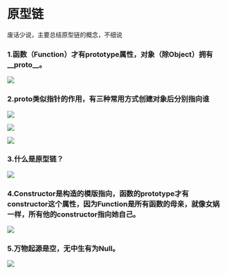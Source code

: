 # 原型链

废话少说，主要总结原型链的概念，不细说



### 1.函数（Function）才有prototype属性，对象（除Object）拥有__proto__。

![](D:\H5new\Blog\原型链\1.png)

### 2.proto类似指针的作用，有三种常用方式创建对象后分别指向谁



![](D:\H5new\Blog\原型链\2.png)

![](D:\H5new\Blog\原型链\3.png)

![](D:\H5new\Blog\原型链\4.png)

### 3.什么是原型链？

![](D:\H5new\Blog\原型链\5.png)

### 4.Constructor是构造的模版指向，函数的prototype才有constructor这个属性，因为Function是所有函数的母亲，就像女娲一样，所有他的constructor指向她自己。

![](D:\H5new\Blog\原型链\6.png)

### 5.万物起源是空，无中生有为Null。

![](D:\H5new\Blog\原型链\7.png)